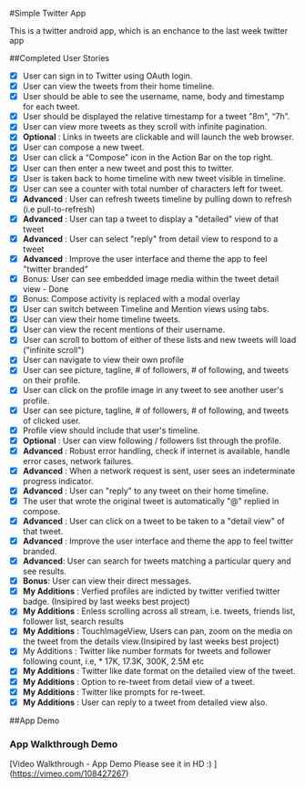 #Simple Twitter App

This is a twitter android app, which is an enchance to the last week twitter app

##Completed User Stories
  * [x] User can sign in to Twitter using OAuth login.
  * [x] User can view the tweets from their home timeline.
  * [x] User should be able to see the username, name, body and timestamp for each tweet.
  * [x] User should be displayed the relative timestamp for a tweet "8m", “7h”.
  * [x] User can view more tweets as they scroll with infinite pagination.
  * [x] **Optional** : Links in tweets are clickable and will launch the web browser.
  * [x] User can compose a new tweet.
  * [x] User can click a “Compose” icon in the Action Bar on the top right.
  * [x] User can then enter a new tweet and post this to twitter.
  * [x] User is taken back to home timeline with new tweet visible in timeline.
  * [x] User can see a counter with total number of characters left for tweet.
  * [x] **Advanced** : User can refresh tweets timeline by pulling down to refresh (i.e pull-to-refresh) 
  * [x] **Advanced** : User can tap a tweet to display a "detailed" view of that tweet 
  * [x] **Advanced** : User can select "reply" from detail view to respond to a tweet
  * [x] **Advanced** : Improve the user interface and theme the app to feel "twitter branded”
  * [x] Bonus: User can see embedded image media within the tweet detail view - Done
  * [x] Bonus: Compose activity is replaced with a modal overlay
  * [x] User can switch between Timeline and Mention views using tabs.
  * [x] User can view their home timeline tweets.
  * [x] User can view the recent mentions of their username.
  * [x] User can scroll to bottom of either of these lists and new tweets will load ("infinite scroll")
  * [x] User can navigate to view their own profile
  * [x] User can see picture, tagline, # of followers, # of following, and tweets on their profile.
  * [x] User can click on the profile image in any tweet to see another user's profile.
  * [x] User can see picture, tagline, # of followers, # of following, and tweets of clicked user.
  * [x] Profile view should include that user's timeline.
  * [x] **Optional** : User can view following / followers list through the profile.
  * [x] **Advanced** : Robust error handling, check if internet is available, handle error cases, network failures.
  * [x] **Advanced** : When a network request is sent, user sees an indeterminate progress indicator.
  * [x] **Advanced** : User can "reply" to any tweet on their home timeline.
  * [x] The user that wrote the original tweet is automatically "@" replied in compose.
  * [x] **Advanced** : User can click on a tweet to be taken to a "detail view" of that tweet.
  * [x] **Advanced** : Improve the user interface and theme the app to feel twitter branded.
  * [x] **Advanced**: User can search for tweets matching a particular query and see results.
  * [x] **Bonus**: User can view their direct messages.
  * [x] **My Additions** : Verfied profiles are indicted by twitter verified twitter badge. (Insipired by last weeks best project)
  * [x] **My Additions** : Enless scrolling across all stream, i.e. tweets, friends list, follower list, search results
  * [x] **My Additions** : TouchImageView, Users can pan, zoom on the media on the tweet from the details view.(Insipired by last weeks best project)
  * [x] My Additions : Twitter like number formats for tweets and follower following count, i.e,
        * 17K, 17.3K, 300K, 2.5M etc
  * [x] **My Additions** : Twitter like date format on the detailed view of the tweet.
  * [x] **My Additions** : Option to re-tweet from detail view of a tweet.
  * [x] **My Additions** : Twitter like prompts for re-tweet.
  * [x] **My Additions** : User can reply to a tweet from detailed view also.

##App Demo
### App Walkthrough Demo
[Video Walkthrough - App Demo Please see it in HD :) ] (https://vimeo.com/108427267)
